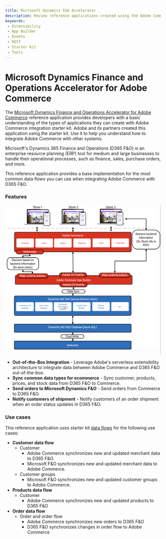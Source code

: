 ```yaml
---
title: Microsoft Dynamics F&O Accelerator
description: Review reference applications created using the Adobe Commerce integration starter kit.
keywords:
 - Extensibility
 - App Builder
 - Events
 - REST
 - Starter Kit
 - Tools
---
```


# Microsoft Dynamics Finance and Operations Accelerator for Adobe Commerce

The [Microsoft Dynamics Finance and Operations Accelerator for Adobe Commerce](https://exchange.adobe.com/apps/ec/ab76757u7q/msft-d365-fo-for-adobe-commerce) reference application provides developers with a basic understanding of the types of applications they can create with Adobe Commerce integration starter kit. Adobe and its partners created this application using the starter kit. Use it to help you understand how to integrate Adobe Commerce with other systems.

Microsoft's Dynamics 365 Finance and Operations (D365 F&O) is an enterprise resource planning (ERP) tool for medium and large businesses to handle their operational processes, such as finance, sales, purchase orders, and more.

This reference application provides a base implementation for the most common data flows you can use when integrating Adobe Commerce with D365 F&O.

### Features

![F&O diagram](../_images/starterkit/FO365.png)

- **Out-of-the-Box Integration** - Leverage Adobe's serverless extensibility architecture to integrate data between Adobe Commerce and D365 F&O out-of-the-box.
- **Sync common data types for ecommerce** - Sync customer, products, prices, and stock data from D365 F&O to Commerce.
- **Send orders to Microsoft Dynamics F&O** - Send orders from Commerce to D365 F&O.
- **Notify customers of shipment** - Notify customers of an order shipment when an order status updates in D365 F&O.

### Use cases

This reference application uses starter kit [data flows](./data-flows.md) for the following use cases:

- **Customer data flow**
  - Customer
    - Adobe Commerce synchronizes new and updated merchant data to D365 F&O.
    - Microsoft F&O synchronizes new and updated merchant data to Adobe Commerce.
  - Customer groups
    - Microsoft F&O synchronizes new and updated customer groups to Adobe Commerce.
- **Products data flow**
  - Customer
    - Adobe Commerce synchronizes new and updated products to D365 F&O
- **Order data flow**
  - Order and order flow
    - Adobe Commerce synchronizes new orders to D365 F&O
    - D365 F&O synchronizes changes in order flow to Adobe Commerce
